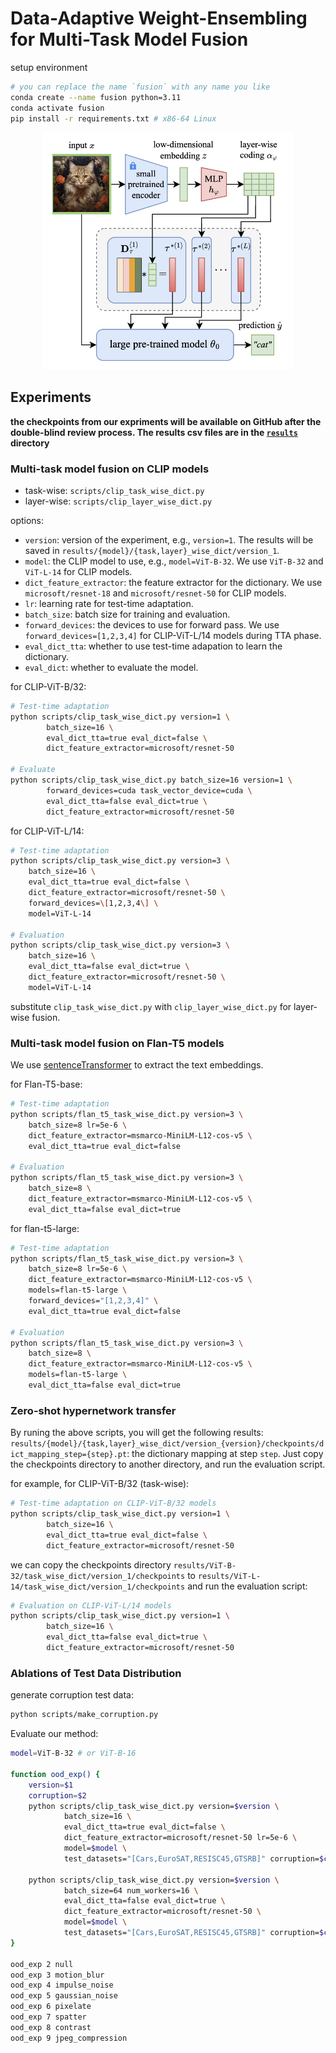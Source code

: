 # Data-Adaptive Weight-Ensembling for Multi-Task Model Fusion

setup environment

```bash
# you can replace the name `fusion` with any name you like
conda create --name fusion python=3.11
conda activate fusion
pip install -r requirements.txt # x86-64 Linux
```

<p align="center">
    <img src="images/overview.png" width="400">
</p>


## Experiments

**the checkpoints from our expriments will be available on GitHub after the double-blind review process. The results csv files are in the [`results`](results) directory**

### Multi-task model fusion on CLIP models

- task-wise: `scripts/clip_task_wise_dict.py`
- layer-wise: `scripts/clip_layer_wise_dict.py`

options:

- `version`: version of the experiment, e.g., `version=1`. The results will be saved in `results/{model}/{task,layer}_wise_dict/version_1`.
- `model`: the CLIP model to use, e.g., `model=ViT-B-32`. We use `ViT-B-32` and `ViT-L-14` for CLIP models.
- `dict_feature_extractor`: the feature extractor for the dictionary. We use `microsoft/resnet-18` and `microsoft/resnet-50` for CLIP models.
- `lr`: learning rate for test-time adaptation.
- `batch_size`: batch size for training and evaluation.
- `forward_devices`: the devices to use for forward pass. We use `forward_devices=[1,2,3,4]` for CLIP-ViT-L/14 models during TTA phase.
- `eval_dict_tta`: whether to use test-time adapation to learn the dictionary.
- `eval_dict`: whether to evaluate the model.

for CLIP-ViT-B/32:

```bash
# Test-time adaptation
python scripts/clip_task_wise_dict.py version=1 \
        batch_size=16 \
        eval_dict_tta=true eval_dict=false \
        dict_feature_extractor=microsoft/resnet-50

# Evaluate
python scripts/clip_task_wise_dict.py batch_size=16 version=1 \
        forward_devices=cuda task_vector_device=cuda \
        eval_dict_tta=false eval_dict=true \
        dict_feature_extractor=microsoft/resnet-50
```

for CLIP-ViT-L/14:

```bash
# Test-time adaptation
python scripts/clip_task_wise_dict.py version=3 \
    batch_size=16 \
    eval_dict_tta=true eval_dict=false \
    dict_feature_extractor=microsoft/resnet-50 \
    forward_devices=\[1,2,3,4\] \
    model=ViT-L-14

# Evaluation
python scripts/clip_task_wise_dict.py version=3 \
    batch_size=16 \
    eval_dict_tta=false eval_dict=true \
    dict_feature_extractor=microsoft/resnet-50 \
    model=ViT-L-14
```

substitute `clip_task_wise_dict.py` with `clip_layer_wise_dict.py` for layer-wise fusion.

### Multi-task model fusion on Flan-T5 models

We use [sentenceTransformer](https://huggingface.co/sentence-transformers) to extract the text embeddings.

for Flan-T5-base:

```bash
# Test-time adaptation
python scripts/flan_t5_task_wise_dict.py version=3 \
    batch_size=8 lr=5e-6 \
    dict_feature_extractor=msmarco-MiniLM-L12-cos-v5 \
    eval_dict_tta=true eval_dict=false

# Evaluation
python scripts/flan_t5_task_wise_dict.py version=3 \
    batch_size=8 \
    dict_feature_extractor=msmarco-MiniLM-L12-cos-v5 \
    eval_dict_tta=false eval_dict=true
```

for flan-t5-large:

```bash
# Test-time adaptation
python scripts/flan_t5_task_wise_dict.py version=3 \
    batch_size=8 lr=5e-6 \
    dict_feature_extractor=msmarco-MiniLM-L12-cos-v5 \
    models=flan-t5-large \
    forward_devices="[1,2,3,4]" \
    eval_dict_tta=true eval_dict=false

# Evaluation
python scripts/flan_t5_task_wise_dict.py version=3 \
    batch_size=8 \
    dict_feature_extractor=msmarco-MiniLM-L12-cos-v5 \
    models=flan-t5-large \
    eval_dict_tta=false eval_dict=true
```

### Zero-shot hypernetwork transfer

By runing the above scripts, you will get the following results: `results/{model}/{task,layer}_wise_dict/version_{version}/checkpoints/dict_mapping_step={step}.pt`: the dictionary mapping at step `step`.
Just copy the checkpoints directory to another directory, and run the evaluation script.

for example, for CLIP-ViT-B/32 (task-wise):

```bash
# Test-time adaptation on CLIP-ViT-B/32 models
python scripts/clip_task_wise_dict.py version=1 \
        batch_size=16 \
        eval_dict_tta=true eval_dict=false \
        dict_feature_extractor=microsoft/resnet-50
```

we can copy the checkpoints directory `results/ViT-B-32/task_wise_dict/version_1/checkpoints` to `results/ViT-L-14/task_wise_dict/version_1/checkpoints` and run the evaluation script:

```bash
# Evaluation on CLIP-ViT-L/14 models
python scripts/clip_task_wise_dict.py version=1 \
        batch_size=16 \
        eval_dict_tta=false eval_dict=true \
        dict_feature_extractor=microsoft/resnet-50
```

### Ablations of Test Data Distribution

generate corruption test data:

```bash
python scripts/make_corruption.py
```

Evaluate our method:

```bash
model=ViT-B-32 # or ViT-B-16

function ood_exp() {
    version=$1
    corruption=$2
    python scripts/clip_task_wise_dict.py version=$version \
            batch_size=16 \
            eval_dict_tta=true eval_dict=false \
            dict_feature_extractor=microsoft/resnet-50 lr=5e-6 \
            model=$model \
            test_datasets="[Cars,EuroSAT,RESISC45,GTSRB]" corruption=$corruption

    python scripts/clip_task_wise_dict.py version=$version \
            batch_size=64 num_workers=16 \
            eval_dict_tta=false eval_dict=true \
            dict_feature_extractor=microsoft/resnet-50 \
            model=$model \
            test_datasets="[Cars,EuroSAT,RESISC45,GTSRB]" corruption=$corruption
}

ood_exp 2 null
ood_exp 3 motion_blur
ood_exp 4 impulse_noise
ood_exp 5 gaussian_noise
ood_exp 6 pixelate
ood_exp 7 spatter
ood_exp 8 contrast
ood_exp 9 jpeg_compression
```
